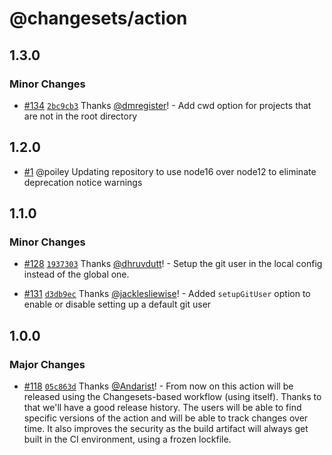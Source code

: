 # @changesets/action

## 1.3.0

### Minor Changes

- [#134](https://github.com/changesets/action/pull/134) [`2bc9cb3`](https://github.com/changesets/action/commit/2bc9cb3212a7105081cf54c6f81573aefdaed6a3) Thanks [@dmregister](https://github.com/dmregister)! - Add cwd option for projects that are not in the root directory

## 1.2.0

- [#1](https://github.com/OfferUp/changesets-action/pull/1) @poiley Updating repository to use node16 over node12 to eliminate deprecation notice warnings

## 1.1.0

### Minor Changes

- [#128](https://github.com/changesets/action/pull/128) [`1937303`](https://github.com/changesets/action/commit/19373036c4bad4b0183344b6f2623a3b0e42da6c) Thanks [@dhruvdutt](https://github.com/dhruvdutt)! - Setup the git user in the local config instead of the global one.

* [#131](https://github.com/changesets/action/pull/131) [`d3db9ec`](https://github.com/changesets/action/commit/d3db9eceaf41d42c56d5370d504c86851627188f) Thanks [@jacklesliewise](https://github.com/jacklesliewise)! - Added `setupGitUser` option to enable or disable setting up a default git user

## 1.0.0

### Major Changes

- [#118](https://github.com/changesets/action/pull/118) [`05c863d`](https://github.com/changesets/action/commit/05c863d3f980125585016a593b5cb45b27d19c2c) Thanks [@Andarist](https://github.com/Andarist)! - From now on this action will be released using the Changesets-based workflow (using itself). Thanks to that we'll have a good release history. The users will be able to find specific versions of the action and will be able to track changes over time. It also improves the security as the build artifact will always get built in the CI environment, using a frozen lockfile.
